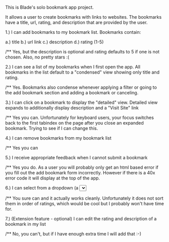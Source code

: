 This is Blade's solo bookmark app project.  

It allows a user to create bookmarks with links to websites.  The bookmarks have a title, url, rating, and description that are provided by the user.

1.) I can add bookmarks to my bookmark list. Bookmarks contain:

  a.) title
  b.) url link
  c.) description
  d.) rating (1-5)

/** Yes, but the description is optional and rating defaults to 5 if
one is not chosen.  Also, no pretty stars :(


2.) I can see a list of my bookmarks when I first open the app.
All bookmarks in the list default to a "condensed" view showing only title and rating.

/** Yes.  Bookmarks also condense whenever applying a filter or going to the
add bookmark section and adding a bookmark or canceling.

3.) I can click on a bookmark to display the "detailed" view.
Detailed view expands to additionally display description and a 
"Visit Site" link

/** Yes you can.  Unfortunately for keyboard users, your focus switches back
to the first tabindex on the page after you close an expanded bookmark.  Trying to see if I can change this.

4.) I can remove bookmarks from my bookmark list

/** Yes you can

5.) I receive appropriate feedback when I cannot submit a bookmark

/** Yes you do.  As a user you will probably only get an html based error if you fill out the add bookmark form incorrectly.  However if there is a 40x error code
it will display at the top of the app.


6.) I can select from a dropdown (a <select> element) a "minimum rating" to filter the list by all bookmarks rated at or above the chosen selection

/** You sure can and it actually works cleanly.  Unfortunately it does not sort them in order of ratings, which would be cool but I probably won't have time for.  




7.) (Extension feature - optional) I can edit the rating and description of a bookmark in my list

/** No, you can't, but if I have enough extra time I will add that :-)